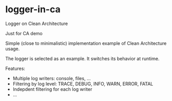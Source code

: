 # logger-in-ca
Logger on Clean Architecture

Just for CA demo

Simple (close to minimalistic) implementation example of Clean Architecture usage.

The logger is selected as an example. It switches its behavior at runtime.

Features:
- Multiple log writers: console, files, ...
- Filtering by log level: TRACE, DEBUG, INFO, WARN, ERROR, FATAL
- Indepdent filtering for each log writer
- ...
